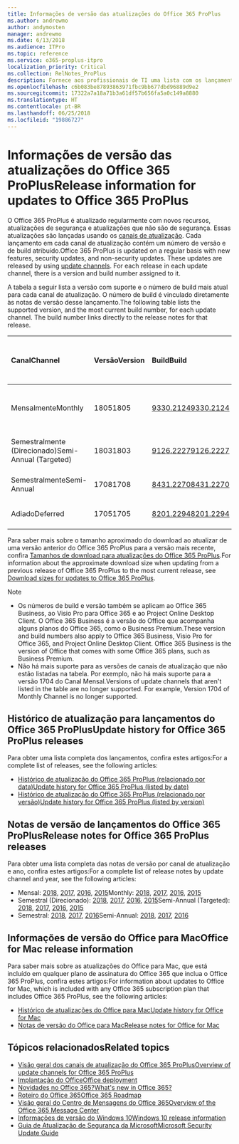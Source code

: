 ```yaml
---
title: Informações de versão das atualizações do Office 365 ProPlus
ms.author: andrewmo
author: andymosten
manager: andrewmo
ms.date: 6/13/2018
ms.audience: ITPro
ms.topic: reference
ms.service: o365-proplus-itpro
localization_priority: Critical
ms.collection: RelNotes_ProPlus
description: Fornece aos profissionais de TI uma lista com os lançamentos mais recentes para o Office 365 ProPlus para cada canal de atualização, e links para notas de versão e o histórico de atualizações
ms.openlocfilehash: c6b083be87893863971fbc9bb677dbd96889d9e2
ms.sourcegitcommit: 17322a7a18a71b3a61df57b656fa5a0c149a8880
ms.translationtype: HT
ms.contentlocale: pt-BR
ms.lasthandoff: 06/25/2018
ms.locfileid: "19886727"
---
```

# <a name="release-information-for-updates-to-office-365-proplus"></a><span data-ttu-id="810ed-103">Informações de versão das atualizações do Office 365 ProPlus</span><span class="sxs-lookup"><span data-stu-id="810ed-103">Release information for updates to Office 365 ProPlus</span></span>

<span data-ttu-id="810ed-p101">O Office 365 ProPlus é atualizado regularmente com novos recursos, atualizações de segurança e atualizações que não são de segurança. Essas atualizações são lançadas usando os [canais de atualização](https://docs.microsoft.com/deployoffice/overview-of-update-channels-for-office-365-proplus). Cada lançamento em cada canal de atualização contém um número de versão e de build atribuído.</span><span class="sxs-lookup"><span data-stu-id="810ed-p101">Office 365 ProPlus is updated on a regular basis with new features, security updates, and non-security updates. These updates are released by using [update channels](https://docs.microsoft.com/deployoffice/overview-of-update-channels-for-office-365-proplus). For each release in each update channel, there is a version and build number assigned to it.</span></span> 

<span data-ttu-id="810ed-p102">A tabela a seguir lista a versão com suporte e o número de build mais atual para cada canal de atualização. O número de build é vinculado diretamente às notas de versão desse lançamento.</span><span class="sxs-lookup"><span data-stu-id="810ed-p102">The following table lists the supported version, and the most current build number, for each update channel. The build number links directly to the release notes for that release.</span></span> 

  
|<span data-ttu-id="810ed-109">**Canal**</span><span class="sxs-lookup"><span data-stu-id="810ed-109">**Channel**</span></span>|<span data-ttu-id="810ed-110">**Versão**</span><span class="sxs-lookup"><span data-stu-id="810ed-110">**Version**</span></span>|<span data-ttu-id="810ed-111">**Build**</span><span class="sxs-lookup"><span data-stu-id="810ed-111">**Build**</span></span>|<span data-ttu-id="810ed-112">**Data de lançamento**</span><span class="sxs-lookup"><span data-stu-id="810ed-112">**Release date**</span></span>|<span data-ttu-id="810ed-113">**A versão atual terá suporte até**</span><span class="sxs-lookup"><span data-stu-id="810ed-113">**Current version supported until**</span></span>|
|:-----|:-----|:-----|:-----|:-----|
|<span data-ttu-id="810ed-114">Mensalmente</span><span class="sxs-lookup"><span data-stu-id="810ed-114">Monthly</span></span>  <br/> |<span data-ttu-id="810ed-115">1805</span><span class="sxs-lookup"><span data-stu-id="810ed-115">1805</span></span>  <br/> |[<span data-ttu-id="810ed-116">9330.2124</span><span class="sxs-lookup"><span data-stu-id="810ed-116">9330.2124</span></span>](monthly-channel-2018.md#version-1805-june-13)  <br/> | <span data-ttu-id="810ed-117">13 de junho de 2018</span><span class="sxs-lookup"><span data-stu-id="810ed-117">June 13, 2018</span></span>  <br/> |<span data-ttu-id="810ed-118">A versão 1806 foi lançada</span><span class="sxs-lookup"><span data-stu-id="810ed-118">Version 1806 is released</span></span> <br/>|
|<span data-ttu-id="810ed-119">Semestralmente (Direcionado)</span><span class="sxs-lookup"><span data-stu-id="810ed-119">Semi-Annual (Targeted)</span></span>  <br/> |<span data-ttu-id="810ed-120">1803</span><span class="sxs-lookup"><span data-stu-id="810ed-120">1803</span></span>  <br/> |[<span data-ttu-id="810ed-121">9126.2227</span><span class="sxs-lookup"><span data-stu-id="810ed-121">9126.2227</span></span>](semi-annual-channel-targeted-2018.md#version-1803-june-12)  <br/> | <span data-ttu-id="810ed-122">12 de junho de 2018</span><span class="sxs-lookup"><span data-stu-id="810ed-122">June 12, 2018</span></span>  <br/> |<span data-ttu-id="810ed-123">11 de setembro de 2018</span><span class="sxs-lookup"><span data-stu-id="810ed-123">September 11, 2018</span></span> <br/>|
|<span data-ttu-id="810ed-124">Semestralmente</span><span class="sxs-lookup"><span data-stu-id="810ed-124">Semi-Annual</span></span> <br/> |<span data-ttu-id="810ed-125">1708</span><span class="sxs-lookup"><span data-stu-id="810ed-125">1708</span></span>  <br/> | [<span data-ttu-id="810ed-126">8431.2270</span><span class="sxs-lookup"><span data-stu-id="810ed-126">8431.2270</span></span>](semi-annual-channel-2018.md#version-1708-june-12) <br/> |<span data-ttu-id="810ed-127">12 de junho de 2018</span><span class="sxs-lookup"><span data-stu-id="810ed-127">June 12, 2018</span></span>  <br/> |<span data-ttu-id="810ed-128">12 de março de 2019</span><span class="sxs-lookup"><span data-stu-id="810ed-128">March 12, 2019</span></span> <br/>|
|<span data-ttu-id="810ed-129">Adiado</span><span class="sxs-lookup"><span data-stu-id="810ed-129">Deferred</span></span> <br/> |<span data-ttu-id="810ed-130">1705</span><span class="sxs-lookup"><span data-stu-id="810ed-130">1705</span></span>  <br/> |[<span data-ttu-id="810ed-131">8201.2294</span><span class="sxs-lookup"><span data-stu-id="810ed-131">8201.2294</span></span>](semi-annual-channel-2018.md#version-1705-june-12)  <br/> | <span data-ttu-id="810ed-132">12 de junho de 2018</span><span class="sxs-lookup"><span data-stu-id="810ed-132">June 12, 2018</span></span>  <br/> |<span data-ttu-id="810ed-133">10 de julho de 2018</span><span class="sxs-lookup"><span data-stu-id="810ed-133">July 10, 2018</span></span> <br/>|

<span data-ttu-id="810ed-134">Para saber mais sobre o tamanho aproximado do download ao atualizar de uma versão anterior do Office 365 ProPlus para a versão mais recente, confira [Tamanhos de download para atualizações do Office 365 ProPlus](download-sizes-office365-proplus-updates.md).</span><span class="sxs-lookup"><span data-stu-id="810ed-134">For information about the approximate download size when updating from a previous release of Office 365 ProPlus to the most current release, see [Download sizes for updates to Office 365 ProPlus](download-sizes-office365-proplus-updates.md).</span></span>

> [!NOTE]
> - <span data-ttu-id="810ed-p103">Os números de build e versão também se aplicam ao Office 365 Business, ao Visio Pro para Office 365 e ao Project Online Desktop Client. O Office 365 Business é a versão do Office que acompanha alguns planos do Office 365, como o Business Premium.</span><span class="sxs-lookup"><span data-stu-id="810ed-p103">These version and build numbers also apply to Office 365 Business, Visio Pro for Office 365, and Project Online Desktop Client. Office 365 Business is the version of Office that comes with some Office 365 plans, such as Business Premium.</span></span>
> - <span data-ttu-id="810ed-p104">Não há mais suporte para as versões de canais de atualização que não estão listadas na tabela. Por exemplo, não há mais suporte para a versão 1704 do Canal Mensal.</span><span class="sxs-lookup"><span data-stu-id="810ed-p104">Versions of update channels that aren't listed in the table are no longer supported. For example, Version 1704 of Monthly Channel is no longer supported.</span></span> 


## <a name="update-history-for-office-365-proplus-releases"></a><span data-ttu-id="810ed-139">Histórico de atualização para lançamentos do Office 365 ProPlus</span><span class="sxs-lookup"><span data-stu-id="810ed-139">Update history for Office 365 ProPlus releases</span></span>

<span data-ttu-id="810ed-140">Para obter uma lista completa dos lançamentos, confira estes artigos:</span><span class="sxs-lookup"><span data-stu-id="810ed-140">For a complete list of releases, see the following articles:</span></span>
 - [<span data-ttu-id="810ed-141">Histórico de atualização do Office 365 ProPlus (relacionado por data)</span><span class="sxs-lookup"><span data-stu-id="810ed-141">Update history for Office 365 ProPlus (listed by date)</span></span>](update-history-office365-proplus-by-date.md)
 - [<span data-ttu-id="810ed-142">Histórico de atualização do Office 365 ProPlus (relacionado por versão)</span><span class="sxs-lookup"><span data-stu-id="810ed-142">Update history for Office 365 ProPlus (listed by version)</span></span>](update-history-office365-proplus-by-version.md)

## <a name="release-notes-for-office-365-proplus-releases"></a><span data-ttu-id="810ed-143">Notas de versão de lançamentos do Office 365 ProPlus</span><span class="sxs-lookup"><span data-stu-id="810ed-143">Release notes for Office 365 ProPlus releases</span></span>

<span data-ttu-id="810ed-144">Para obter uma lista completa das notas de versão por canal de atualização e ano, confira estes artigos:</span><span class="sxs-lookup"><span data-stu-id="810ed-144">For a complete list of release notes by update channel and year, see the following articles:</span></span>
 - <span data-ttu-id="810ed-145">Mensal: [2018](monthly-channel-2018.md), [2017](monthly-channel-2017.md), [2016](monthly-channel-2016.md), [2015](monthly-channel-2015.md)</span><span class="sxs-lookup"><span data-stu-id="810ed-145">Monthly: [2018](monthly-channel-2018.md), [2017](monthly-channel-2017.md), [2016](monthly-channel-2016.md), [2015](monthly-channel-2015.md)</span></span>
 - <span data-ttu-id="810ed-146">Semestral (Direcionado): [2018](semi-annual-channel-targeted-2018.md), [2017](semi-annual-channel-targeted-2017.md), [2016](semi-annual-channel-targeted-2016.md), [2015](semi-annual-channel-targeted-2015.md)</span><span class="sxs-lookup"><span data-stu-id="810ed-146">Semi-Annual (Targeted): [2018](semi-annual-channel-targeted-2018.md), [2017](semi-annual-channel-targeted-2017.md), [2016](semi-annual-channel-targeted-2016.md), [2015](semi-annual-channel-targeted-2015.md)</span></span>
 - <span data-ttu-id="810ed-147">Semestral: [2018](semi-annual-channel-2018.md), [2017](semi-annual-channel-2017.md), [2016](semi-annual-channel-2016.md)</span><span class="sxs-lookup"><span data-stu-id="810ed-147">Semi-Annual: [2018](semi-annual-channel-2018.md), [2017](semi-annual-channel-2017.md), [2016](semi-annual-channel-2016.md)</span></span>

## <a name="office-for-mac-release-information"></a><span data-ttu-id="810ed-148">Informações de versão do Office para Mac</span><span class="sxs-lookup"><span data-stu-id="810ed-148">Office for Mac release information</span></span>

<span data-ttu-id="810ed-149">Para saber mais sobre as atualizações do Office para Mac, que está incluído em qualquer plano de assinatura do Office 365 que inclua o Office 365 ProPlus, confira estes artigos:</span><span class="sxs-lookup"><span data-stu-id="810ed-149">For information about updates to Office for Mac, which is included with any Office 365 subscription plan that includes Office 365 ProPlus, see the following articles:</span></span>
 - [<span data-ttu-id="810ed-150">Histórico de atualizações do Office para Mac</span><span class="sxs-lookup"><span data-stu-id="810ed-150">Update history for Office for Mac</span></span>](update-history-office-for-mac.md)
 - [<span data-ttu-id="810ed-151">Notas de versão do Office para Mac</span><span class="sxs-lookup"><span data-stu-id="810ed-151">Release notes for Office for Mac</span></span>](release-notes-office-for-mac.md)


## <a name="related-topics"></a><span data-ttu-id="810ed-152">Tópicos relacionados</span><span class="sxs-lookup"><span data-stu-id="810ed-152">Related topics</span></span>

- [<span data-ttu-id="810ed-153">Visão geral dos canais de atualização do Office 365 ProPlus</span><span class="sxs-lookup"><span data-stu-id="810ed-153">Overview of update channels for Office 365 ProPlus</span></span>](https://docs.microsoft.com/deployoffice/overview-of-update-channels-for-office-365-proplus)
- [<span data-ttu-id="810ed-154">Implantação do Office</span><span class="sxs-lookup"><span data-stu-id="810ed-154">Office deployment</span></span>](https://docs.microsoft.com/deployoffice/)
- [<span data-ttu-id="810ed-155">Novidades no Office 365?</span><span class="sxs-lookup"><span data-stu-id="810ed-155">What's new in Office 365?</span></span>](https://support.office.com/article/95c8d81d-08ba-42c1-914f-bca4603e1426)
- [<span data-ttu-id="810ed-156">Roteiro do Office 365</span><span class="sxs-lookup"><span data-stu-id="810ed-156">Office 365 Roadmap</span></span>](https://products.office.com/business/office-365-roadmap)
- [<span data-ttu-id="810ed-157">Visão geral do Centro de Mensagens do Office 365</span><span class="sxs-lookup"><span data-stu-id="810ed-157">Overview of the Office 365 Message Center</span></span>](https://support.office.com/article/38fb3333-bfcc-4340-a37b-deda509c2093)
- [<span data-ttu-id="810ed-158">Informações de versão do Windows 10</span><span class="sxs-lookup"><span data-stu-id="810ed-158">Windows 10 release information</span></span>](https://www.microsoft.com/itpro/windows-10/release-information)
- [<span data-ttu-id="810ed-159">Guia de Atualização de Segurança da Microsoft</span><span class="sxs-lookup"><span data-stu-id="810ed-159">Microsoft Security Update Guide</span></span>](https://portal.msrc.microsoft.com/)
